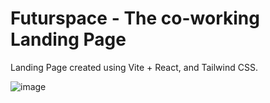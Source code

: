 # Futurspace - The co-working Landing Page

Landing Page created using Vite + React, and Tailwind CSS.

![image](https://github.com/raymondtju/futurspace/assets/75233529/78c8d5b6-5696-4532-a42f-ea1613db0641)
